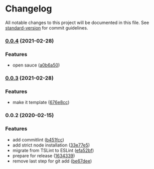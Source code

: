# Changelog

All notable changes to this project will be documented in this file. See [standard-version](https://github.com/conventional-changelog/standard-version) for commit guidelines.

### [0.0.4](https://github.com/john-d-pelingo/cra-boilerplate/compare/v0.0.3...v0.0.4) (2021-02-28)


### Features

* open sauce ([a0b6a50](https://github.com/john-d-pelingo/cra-boilerplate/commit/a0b6a50a86ebc3b7547298795557d930b865ba72))

### [0.0.3](https://github.com/john-d-pelingo/cra-boilerplate/compare/v0.0.2...v0.0.3) (2021-02-28)


### Features

* make it template ([676e8cc](https://github.com/john-d-pelingo/cra-boilerplate/commit/676e8cc40ed4022cbdc7215a62fd834a3f068d38))

### 0.0.2 (2020-02-15)


### Features

* add commitlint ([b451fcc](https://github.com/john-d-pelingo/cra-boilerplate/commit/b451fcccd16bd0d745459241480df7ed03cab006))
* add strict node installation ([33e77e5](https://github.com/john-d-pelingo/cra-boilerplate/commit/33e77e535490e39927908312d84add3ffabf6db5))
* migrate from TSLint to ESLint ([efa52bf](https://github.com/john-d-pelingo/cra-boilerplate/commit/efa52bf47e593b78e885c8209b4f22fd419fc18f))
* prepare for release ([1634339](https://github.com/john-d-pelingo/cra-boilerplate/commit/16343398f6b4f7a37378b6f52c47a273e4f593ae))
* remove last step for git add ([be67dee](https://github.com/john-d-pelingo/cra-boilerplate/commit/be67deed250a9a7fb2cfa53550b98fd5a129adc5))
